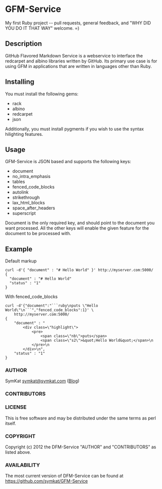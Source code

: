 # GFM-Service

My first Ruby project -- pull requests, general feedback, and 
"WHY DID YOU DO IT THAT WAY" welcome.  =)

## Description

GitHub Flavored Markdown Service is a webservice to interface the 
redcarpet and albino libraries written by GitHub.  Its primary
use case is for using GFM in applications that are written in
languages other than Ruby.

## Installing

You must install the following gems:

* rack
* albino
* redcarpet
* json

Additionally, you must install pygments if you wish to use the
syntax hilighting features.

## Usage

GFM-Service is JSON based and supports the following keys:

* document
* no_intra_emphasis 
* tables
* fenced_code_blocks
* autolink
* strikethrough
* lax_html_blocks
* space_after_headers
* superscript

Document is the only required key, and should point to the document
you want processed.  All the other keys will enable the given feature
for the document to be processed with.

## Example

Default markup

    curl -d'{ "document" : "# Hello World" }' http://myserver.com:5000/
    {
      "document" : "# Hello World"
      "status" : "1"
    }

With fenced_code_blocks

    curl -d'{"document":"```ruby\nputs \"Hello World\"\n```","fenced_code_blocks":1}' \
        http://myserver.com:5000/
    {
        "document" : "
            <div class=\"highlight\">
                <pre>
                    <span class=\"nb\">puts</span> 
                    <span class=\"s2\">&quot;Hello World&quot;</span>\n
                </pre>\n
            </div>\n",
        "status" : "1"
    }

### AUTHOR

SymKat <symkat@symkat.com> ([Blog](http://symkat.com/))

### CONTRIBUTORS

### LICENSE

This is free software and may be distributed under the same terms as perl itself.

### COPYRIGHT

Copyright (c) 2012 the DFM-Service "AUTHOR" and "CONTRIBUTORS" as listed above.

### AVAILABILITY

The most current version of DFM-Service can be found at https://github.com/symkat/GFM-Service
